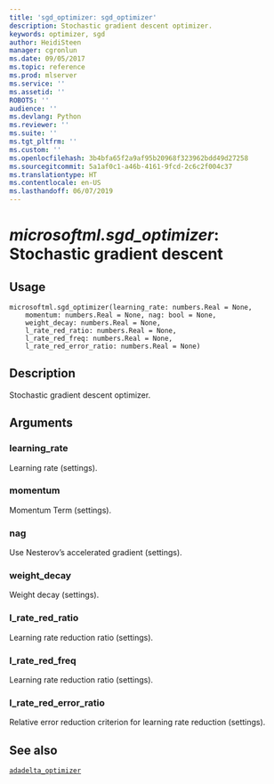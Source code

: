 ```yaml
---
title: 'sgd_optimizer: sgd_optimizer'
description: Stochastic gradient descent optimizer.
keywords: optimizer, sgd
author: HeidiSteen
manager: cgronlun
ms.date: 09/05/2017
ms.topic: reference
ms.prod: mlserver
ms.service: ''
ms.assetid: ''
ROBOTS: ''
audience: ''
ms.devlang: Python
ms.reviewer: ''
ms.suite: ''
ms.tgt_pltfrm: ''
ms.custom: ''
ms.openlocfilehash: 3b4bfa65f2a9af95b20968f323962bdd49d27258
ms.sourcegitcommit: 5a1af0c1-a46b-4161-9fcd-2c6c2f004c37
ms.translationtype: HT
ms.contentlocale: en-US
ms.lasthandoff: 06/07/2019
---
```

# <a name="microsoftmlsgdoptimizer-stochastic-gradient-descent"></a>*microsoftml.sgd_optimizer*: Stochastic gradient descent





## <a name="usage"></a>Usage



```
microsoftml.sgd_optimizer(learning_rate: numbers.Real = None,
    momentum: numbers.Real = None, nag: bool = None,
    weight_decay: numbers.Real = None,
    l_rate_red_ratio: numbers.Real = None,
    l_rate_red_freq: numbers.Real = None,
    l_rate_red_error_ratio: numbers.Real = None)
```





## <a name="description"></a>Description

Stochastic gradient descent optimizer.


## <a name="arguments"></a>Arguments


### <a name="learningrate"></a>learning_rate

Learning rate (settings).


### <a name="momentum"></a>momentum

Momentum Term (settings).


### <a name="nag"></a>nag

Use Nesterov’s accelerated gradient (settings).


### <a name="weightdecay"></a>weight_decay

Weight decay (settings).


### <a name="lrateredratio"></a>l_rate_red_ratio

Learning rate reduction ratio (settings).


### <a name="lrateredfreq"></a>l_rate_red_freq

Learning rate reduction ratio (settings).


### <a name="lraterederrorratio"></a>l_rate_red_error_ratio

Relative error reduction criterion for learning rate reduction (settings).


## <a name="see-also"></a>See also

[`adadelta_optimizer`](adadelta-optimizer.md)
